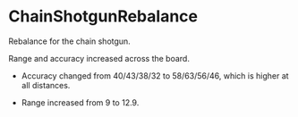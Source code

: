 # ChainShotgunRebalance
Rebalance for the chain shotgun.

Range and accuracy increased across the board.

* Accuracy changed from 40/43/38/32 to 58/63/56/46, which is higher at all distances.

* Range increased from 9 to 12.9.
